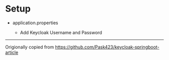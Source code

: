 # Setup

- application.properties

  - Add Keycloak Username and Password

---
Origionally copied from https://github.com/Pask423/keycloak-springboot-article

